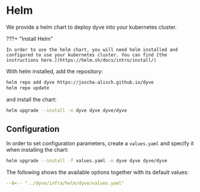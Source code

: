 # Helm

We provide a helm chart to deploy dyve into your kubernetes cluster.


???+ "Install Helm"

    In order to use the helm chart, you will need helm installed and configured to use your kubernetes cluster. You can find [the instructions here.](https://helm.sh/docs/intro/install/)

With helm installed, add the repository:

```bash
helm repo add dyve https://joscha-alisch.github.io/dyve
helm repo update
```

and install the chart:

```bash
helm upgrade --install -n dyve dyve dyve/dyve
```

## Configuration

In order to set configuration parameters, create a `values.yaml` and specify it when installing the chart:

```bash
helm upgrade --install -f values.yaml -n dyve dyve dyve/dyve 
```

The following shows the available options together with its default values:

```yaml title="values.yaml"
--8<-- "../dyve/infra/helm/dyve/values.yaml"
```
